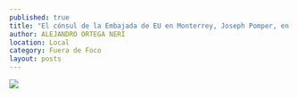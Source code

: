 ```yaml
---
published: true
title: "El cónsul de la Embajada de EU en Monterrey, Joseph Pomper, en su reciente visita a Zacatecas"
author: ALEJANDRO ORTEGA NERI
location: Local
category: Fuera de Foco
layout: posts
---
```


![](http://i.imgur.com/xrofhJXm.jpg)

